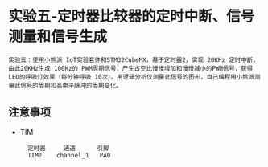 
# 实验五-定时器比较器的定时中断、信号测量和信号生成

    实验五：使用小熊派 IoT实验套件和STM32CubeMX，基于定时器2，实现 20KHz 定时中断，由此20KHz生成 100Hz的 PWM周期信号，产生占空比慢慢增加和慢慢减小的PWM信号，获得 LED的呼吸灯效果（每分钟呼吸 10次）。用逻辑分析仪测量此信号的图形，自己编程用小熊派测量此信号的周期和高电平脉冲的周期变化。

## 注意事项

- TIM

        定时器     通道      引脚
        TIM2    channel_1   PA0
